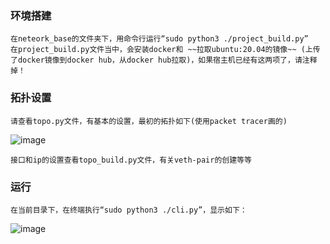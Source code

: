 ### 环境搭建
    在neteork_base的文件夹下，用命令行运行“sudo python3 ./project_build.py”
    在project_build.py文件当中，会安装docker和 ~~拉取ubuntu:20.04的镜像~~ (上传了docker镜像到docker hub，从docker hub拉取)，如果宿主机已经有这两项了，请注释掉！

### 拓扑设置
    请查看topo.py文件，有基本的设置，最初的拓扑如下(使用packet tracer画的)
![image](https://github.com/ruchuer/network_base/blob/main/topo.png)

    接口和ip的设置查看topo_build.py文件，有关veth-pair的创建等等

### 运行
    在当前目录下，在终端执行“sudo python3 ./cli.py”，显示如下：
![image](https://github.com/ruchuer/network_base/blob/main/cli.png)
